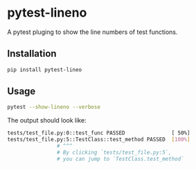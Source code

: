 # pytest-lineno

A pytest pluging to show the line numbers of test functions.

## Installation

```sh
pip install pytest-lineo
```

## Usage

```sh
pytest --show-lineno --verbose
```

The output should look like:

```sh
tests/test_file.py:0::test_func PASSED               [ 50%]
tests/test_file.py:5::TestClass::test_method PASSED  [100%]
                # ^^^
                # By clicking `tests/test_file.py:5`,
                # you can jump to `TestClass.test_method`
```
